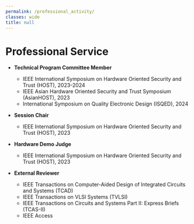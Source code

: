 ```yaml
---
permalink: /professional_activity/
classes: wide
title: null
---
```


# Professional Service

- **Technical Program Committee Member**
	- IEEE International Symposium on Hardware Oriented Security and Trust (HOST), 2023-2024
	- IEEE Asian Hardware Oriented Security and Trust Symposium (AsianHOST), 2023
	- International Symposium on Quality Electronic Design (ISQED), 2024

- **Session Chair**
	- IEEE International Symposium on Hardware Oriented Security and Trust (HOST), 2023

- **Hardware Demo Judge**
	- IEEE International Symposium on Hardware Oriented Security and Trust (HOST), 2023

- **External Reviewer**
	- IEEE Transactions on Computer-Aided Design of Integrated Circuits and Systems (TCAD)
	- IEEE Transactions on VLSI Systems (TVLSI)
	- IEEE Transactions on Circuits and Systems Part II: Express Briefs (TCAS-II)
	- IEEE Access
